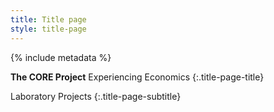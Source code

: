 ```yaml
---
title: Title page
style: title-page
---
```


{% include metadata %}

**The CORE Project** Experiencing Economics
{:.title-page-title}

Laboratory Projects
{:.title-page-subtitle}

